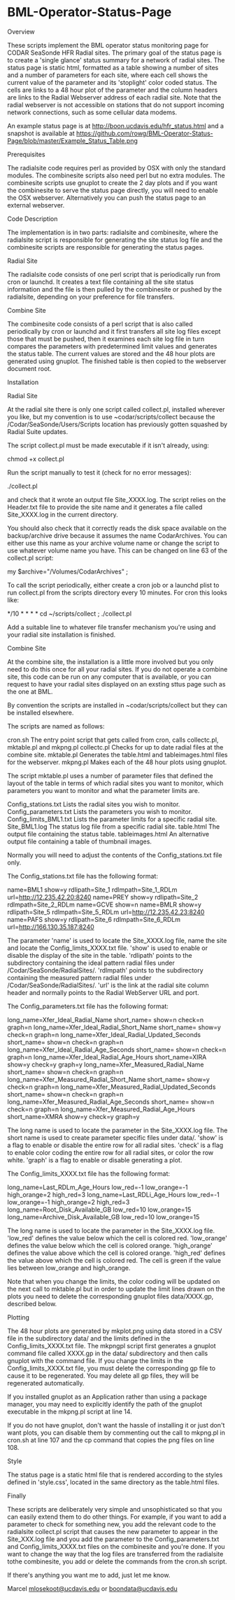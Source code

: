 # BML-Operator-Status-Page

Overview

These scripts implement the BML operator status monitoring page for CODAR SeaSonde HFR Radial sites. The primary goal of the status page is to create a 'single glance' status summary for a network of radial sites. The status page is static html, formatted as a table showing a number of sites and a number of parameters for each site, where each cell shows the current value of the parameter and its 'stoplight' color coded status. The cells are links to a 48 hour plot of the parameter and the column headers are links to the Radial Webserver address of each radial site. Note that the radial webserver is not accessible on stations that do not support incoming network connections, such as some cellular data modems.

An example status page is at http://boon.ucdavis.edu/hfr_status.html and a snapshot is available at https://github.com/rowg/BML-Operator-Status-Page/blob/master/Example_Status_Table.png

Prerequisites

The radialsite code requires perl as provided by OSX with only the standard modules. The combinesite scripts also need perl but no extra modules. The combinesite scripts use gnuplot to create the 2 day plots and if you want the combinesite to serve the status page directly, you will need to enable the OSX webserver. Alternatively you can push the status page to an external webserver.


Code Description

The implementation is in two parts: radialsite and combinesite, where the radialsite script is responsible for generating the site status log file and the combinesite scripts are responsible for generating the status pages.

Radial Site

The radialsite code consists of one perl script that is periodically run from cron or launchd. It creates a text file containing all the site status information and the file is then pulled by the combinesite or pushed by the radialsite, depending on your preference for file transfers.

Combine Site

The combinesite code consists of a perl script that is also called periodically by cron or launchd and it first transfers all site log files except those that must be pushed, then it examines each site log file in turn compares the parameters with predetermined limit values and generates the status table. The current values are stored and the 48 hour plots are generated using gnuplot. The finished table is then copied to the webserver document root.


Installation

Radial Site

At the radial site there is only one script called collect.pl, installed wherever you like, but my convention is to use ~codar/scripts/collect because the /Codar/SeaSonde/Users/Scripts location has previously gotten squashed by Radial Suite updates.

The script collect.pl must be made executable if it isn't already, using:

chmod +x collect.pl

Run the script manually to test it (check for no error messages):

./collect.pl

and check that it wrote an output file Site_XXXX.log. The script relies on the Header.txt file to provide the site name and it generates a file called Site_XXXX.log in the current directory.

You should also check that it correctly reads the disk space available on the backup/archive drive because it assumes the name CodarArchives. You can either use this name as your archive volume name or change the script to use whatever volume name you have. This can be changed on line 63 of the collect.pl script:

my $archive="/Volumes/CodarArchives" ;

To call the script periodically, either create a cron job or a launchd plist to run collect.pl from the scripts directory every 10 minutes. For cron this looks like:

*/10	*	*	*	*	cd ~/scripts/collect ; ./collect.pl

Add a suitable line to whatever file transfer mechanism you're using and your radial site installation is finished.


Combine Site

At the combine site, the installation is a little more involved but you only need to do this once for all your radial sites. If you do not operate a combine site, this code can be run on any computer that is available, or you can request to have your radial sites displayed on an exsting sttus page such as the one at BML.

By convention the scripts are installed in ~codar/scripts/collect but they can be installed elsewhere.

The scripts are named as follows:

cron.sh		The entry point script that gets called from cron, calls collectc.pl, mktable.pl and mkpng.pl
collectc.pl	Checks for up to date radial files at the combine site.
mktable.pl	Generates the table.html and tableimages.html files for the webserver.
mkpng.pl	Makes each of the 48 hour plots using gnuplot.

The script mktable.pl uses a number of parameter files that defined the layout of the table in terms of which radial sites you want to monitor, which parameters you want to monitor and what the parameter limits are.

Config_stations.txt	Lists the radial sites you wish to monitor.
Config_parameters.txt	Lists the parameters you wish to monitor.
Config_limits_BML1.txt	Lists the parameter limits for a specific radial site.
Site_BML1.log		The status log file from a specific radial site.
table.html		The output file containing the status table.
tableimages.html	An alternative output file containing a table of thumbnail images.

Normally you will need to adjust the contents of the Config_stations.txt file only.


The Config_stations.txt file has the following format:

name=BML1 show=y rdlipath=Site_1 rdlmpath=Site_1_RDLm url=http://12.235.42.20:8240
name=PREY show=y rdlipath=Site_2 rdlmpath=Site_2_RDLm
name=GCVE show=n 
name=BMLR show=y rdlipath=Site_5 rdlmpath=Site_5_RDLm url=http://12.235.42.23:8240
name=PAFS show=y rdlipath=Site_6 rdlmpath=Site_6_RDLm url=http://166.130.35.187:8240

The parameter 'name' is used to locate the Site_XXXX.log file, name the site and locate the Config_limits_XXXX.txt file.
'show' is used to enable or disable the display of the site in the table.
'rdlipath' points to the subdirectory containing the ideal pattern radial files under /Codar/SeaSonde/RadialSites/.
'rdlmpath' points to the subdirectory containing the measured pattern radial files under /Codar/SeaSonde/RadialSites/.
'url' is the link at the radial site column header and normally points to the Radial WebServer URL and port.


The Config_parameters.txt file has the following format:

long_name=Xfer_Ideal_Radial_Name			short_name=	show=n	check=n	graph=n
long_name=Xfer_Ideal_Radial_Short_Name			short_name=	show=y	check=n	graph=n
long_name=Xfer_Ideal_Radial_Updated_Seconds		short_name=	show=n	check=n	graph=n
long_name=Xfer_Ideal_Radial_Age_Seconds			short_name=	show=n	check=n	graph=n
long_name=Xfer_Ideal_Radial_Age_Hours			short_name=XIRA	show=y	check=y	graph=y
long_name=Xfer_Measured_Radial_Name			short_name=	show=n	check=n	graph=n
long_name=Xfer_Measured_Radial_Short_Name		short_name=	show=y	check=n	graph=n
long_name=Xfer_Measured_Radial_Updated_Seconds		short_name=	show=n	check=n	graph=n
long_name=Xfer_Measured_Radial_Age_Seconds		short_name=	show=n	check=n	graph=n
long_name=Xfer_Measured_Radial_Age_Hours		short_name=XMRA	show=y	check=y	graph=y

The long name is used to locate the parameter in the Site_XXXX.log file.
The short name is used to create parameter specific files under data/.
'show' is a flag to enable or disable the entire row for all radial sites.
'check' is a flag to enable color coding the entire row for all radial sites, or color the row white.
'graph' is a flag to enable or disable generating a plot.


The Config_limits_XXXX.txt file has the following format:

long_name=Last_RDLm_Age_Hours				low_red=-1	low_orange=-1	high_orange=2	high_red=3
long_name=Last_RDLi_Age_Hours				low_red=-1	low_orange=-1	high_orange=2	high_red=3
long_name=Root_Disk_Available_GB			low_red=10	low_orange=15
long_name=Archive_Disk_Available_GB			low_red=10	low_orange=15

The long name is used to locate the parameter in the Site_XXXX.log file.
'low_red' defines the value below which the cell is colored red.
'low_orange' defines the value below which the cell is colored orange.
'high_orange' defines the value above which the cell is colored orange.
'high_red' defines the value above which the cell is colored red.
The cell is green if the value lies between low_orange and high_orange.

Note that when you change the limits, the color coding will be updated on the next call to mktable.pl but in order to update the limit lines drawn on the plots you need to delete the corresponding gnuplot files data/XXXX.gp, described below.


Plotting

The 48 hour plots are generated by mkplot.png using data stored in a CSV file in the subdirectory data/ and the limits defined in the Config_limits_XXXX.txt file. The mkpngpl script first generates a gnuplot command file called XXXX.gp in the data/ subdirectory and then calls gnuplot with the command file. If you change the limits in the Config_limits_XXXX.txt file, you must delete the corresponding gp file to cause it to be regenerated. You may delete all gp files, they will be regenerated automatically.

If you installed gnuplot as an Application rather than using a package manager, you may need to explicitly identify the path of the gnuplot executable in the mkpng.pl script at line 14.

If you do not have gnuplot, don't want the hassle of installing it or just don't want plots, you can disable them by commenting out the call to mkpng.pl in cron.sh at line 107 and the cp command that copies the png files on line 108.


Style

The status page is a static html file that is rendered according to the styles defined in 'style.css', located in the same directory as the table.html files.



Finally

These scripts are deliberately very simple and unsophisticated so that you can easily extend them to do other things. For example, if you want to add a parameter to check for something new, you add the relevant code to the radialsite collect.pl script that causes the new parameter to appear in the Site_XXX.log file and you add the parameter to the Config_parameters.txt and Config_limits_XXXX.txt files on the combinesite and you're done. If you want to change the way that the log files are transferred from the radialsite tothe combinesite, you add or delete the commands from the cron.sh script.

If there's anything you want me to add, just let me know.

Marcel
mlosekoot@ucdavis.edu or boondata@ucdavis.edu



